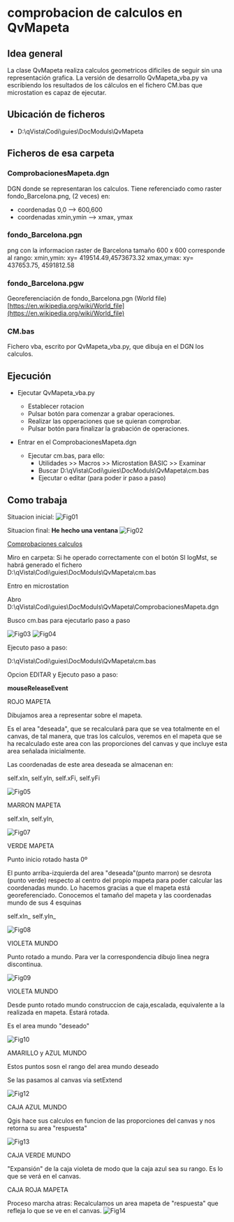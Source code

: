 ﻿# comprobacion de calculos en QvMapeta

## Idea general
La clase QvMapeta realiza calculos geometricos dificiles de seguir sin una representación grafica. La versión de desarrollo QvMapeta_vba.py va escribiendo los resultados de los cálculos en el fichero CM.bas que microstation es capaz de ejecutar.


## Ubicación de ficheros
 - D:\qVista\Codi\guies\DocModuls\QvMapeta

## Ficheros de esa carpeta

### ComprobacionesMapeta.dgn

DGN donde se representaran los calculos.
Tiene referenciado como raster fondo_Barcelona.png, (2 veces) en: 
   - coordenadas 0,0   --> 600,600
   - coordenadas xmin,ymin  --> xmax, ymax

### fondo_Barcelona.pgn
png con la informacion raster de Barcelona
tamaño 600 x 600
corresponde al rango:
xmin,ymin:   xy= 419514.49,4573673.32
xmax,ymax: xy= 437653.75, 4591812.58

### fondo_Barcelona.pgw
Georeferenciación de fondo_Barcelona.pgn (World file)
[https://en.wikipedia.org/wiki/World_file](https://en.wikipedia.org/wiki/World_file)

### CM.bas
Fichero vba, escrito por QvMapeta_vba.py, que dibuja en el DGN los calculos.

## Ejecución

 - Ejecutar QvMapeta_vba.py
	 - Establecer rotacion
	 - Pulsar botón para comenzar a grabar operaciones.
	 - Realizar las opperaciones que se quieran comprobar.
	 - Pulsar botón para finalizar la grabación de operaciones.
	
- Entrar en el ComprobacionesMapeta.dgn
	- Ejecutar cm.bas, para ello:
		- Utilidades >> Macros >>  Microstation BASIC >> Examinar
		- Buscar D:\qVista\Codi\guies\DocModuls\QvMapeta\cm.bas
		- Ejecutar o editar (para poder ir paso a paso)

## Como trabaja
Situacion inicial:
![Fig01](./fig01.png)

Situacion final:
**He hecho una ventana**
![Fig02](./fig02.png)

[Comprobaciones calculos](./comprobacionesQvMapeta.md)    

Miro en carpeta:
Si he operado correctamente con el botón SI logMst, se habrá generado el fichero D:\qVista\Codi\guies\DocModuls\QvMapeta\cm.bas


Entro en microstation


Abro D:\qVista\Codi\guies\DocModuls\QvMapeta\ComprobacionesMapeta.dgn


Busco cm.bas para ejecutarlo paso a paso




![Fig03](./fig03.png)
![Fig04](./fig04.png)


Ejecuto paso a paso:


D:\qVista\Codi\guies\DocModuls\QvMapeta\cm.bas


Opcion EDITAR y Ejecuto paso a paso:


**mouseReleaseEvent**


ROJO MAPETA


Dibujamos area a representar sobre el mapeta.


Es el area &quot;deseada&quot;, que se recalculará para que se vea totalmente en el canvas, de tal manera, que tras los calculos, veremos en el mapeta que se ha recalculado este area con las proporciones del canvas y que incluye esta area señalada inicialmente.


Las coordenadas de este area deseada se almacenan en:


self.xIn, self.yIn, self.xFi, self.yFi


![Fig05](./fig05.png)


MARRON MAPETA


self.xIn, self.yIn,


![Fig07](./fig07.png)


VERDE MAPETA


Punto inicio rotado hasta 0º


El punto arriba-izquierda del area &quot;deseada&quot;(punto marron) se desrota (punto verde) respecto al centro del propio mapeta para poder calcular las coordenadas mundo. Lo hacemos gracias a que el mapeta está georeferenciado. Conocemos el tamaño del mapeta y las coordenadas mundo de sus 4 esquinas


self.xIn\_ self.yIn\_


![Fig08](./fig08.png)


VIOLETA MUNDO


Punto rotado a mundo. Para ver la correspondencia dibujo linea negra discontinua.


![Fig09](./fig09.png)


VIOLETA MUNDO


Desde punto rotado mundo construccion de caja,escalada, equivalente a la realizada en mapeta. Estará rotada.


Es el area mundo &quot;deseado&quot;


![Fig10](./fig10.png)


AMARILLO y AZUL MUNDO


Estos puntos sosn el rango del area mundo deseado


Se las pasamos al canvas via setExtend


![Fig12](./fig12.png)


CAJA AZUL MUNDO


Qgis hace sus calculos en funcion de las proporciones del canvas y nos retorna su area &quot;respuesta&quot;


![Fig13](./fig13.png)


CAJA VERDE MUNDO

&quot;Expansión&quot; de la caja violeta de modo que la caja azul sea su rango. Es lo que se verá en el canvas.




CAJA ROJA MAPETA


Proceso marcha atras: Recalculamos un area mapeta de &quot;respuesta&quot; que refleja lo que se ve en el canvas.
![Fig14](./fig14.png)









<!--stackedit_data:
eyJoaXN0b3J5IjpbLTE3MjExOTA0MjEsLTE2MzkwODAyODcsLT
g0OTM0NjQ5MSwxNzIxNjQzNTQ2XX0=
-->